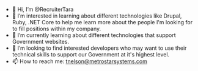 - 👋 Hi, I’m @RecruiterTara
- 👀 I’m interested in learning about different technologies like Drupal, Ruby, .NET Core to help me learn more about the people I'm looking for to fill positions within my company.
- 🌱 I’m currently learning about different technologies that support Government websites.
- 💞️ I’m looking to find interested developers who may want to use their technical skills to support our Government at it's highest level.
- 📫 How to reach me:  tnelson@metrostarsystems.com

<!---
RecruiterTara/RecruiterTara is a ✨ special ✨ repository because its `README.md` (this file) appears on your GitHub profile.
You can click the Preview link to take a look at your changes.
--->
